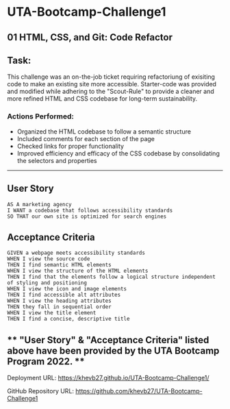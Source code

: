 # UTA-Bootcamp-Challenge1
## 01 HTML, CSS, and Git: Code Refactor

## Task:
This challenge was an on-the-job ticket requiring refactoriung of exisiting code to make an existing site more accessible.
Starter-code was provided and modified while adhering to the "Scout-Rule" to provide a cleaner and more refined HTML and CSS codebase for long-term sustainability. 

### Actions Performed:
- Organized the HTML codebase to follow a semantic structure
- Included comments for each section of the page
- Checked links for proper functionality
- Improved efficiency and efficacy of the CSS codebase by consolidating the selectors and properties 

----------------------------------------------------------------------
## User Story

```
AS A marketing agency
I WANT a codebase that follows accessibility standards
SO THAT our own site is optimized for search engines
```

## Acceptance Criteria

```
GIVEN a webpage meets accessibility standards
WHEN I view the source code
THEN I find semantic HTML elements
WHEN I view the structure of the HTML elements
THEN I find that the elements follow a logical structure independent of styling and positioning
WHEN I view the icon and image elements
THEN I find accessible alt attributes
WHEN I view the heading attributes
THEN they fall in sequential order
WHEN I view the title element
THEN I find a concise, descriptive title
```
** "User Story" & "Acceptance Criteria" listed above have been provided by the UTA Bootcamp Program 2022. **
----------------------------------------------------------------------

Deployment URL: https://khevb27.github.io/UTA-Bootcamp-Challenge1/

GitHub Repository URL: https://github.com/khevb27/UTA-Bootcamp-Challenge1
